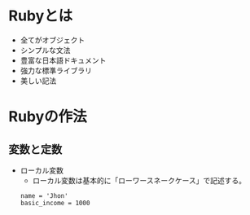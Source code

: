 # Rubyとは

- 全てがオブジェクト
- シンプルな文法
- 豊富な日本語ドキュメント
- 強力な標準ライブラリ
- 美しい記法

# Rubyの作法

## 変数と定数

- ローカル変数
  - ローカル変数は基本的に「ローワースネークケース」で記述する。
  ```
  name = 'Jhon'
  basic_income = 1000
  ```
